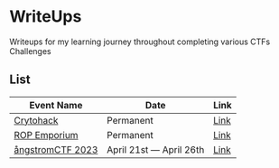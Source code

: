 # WriteUps
Writeups for my learning journey throughout completing various CTFs Challenges

## List
| Event Name                                | Date                                           | Link                                                                                      |
|-------------------------|------------------------------------------------|-------------------------------------------------------------------------------------------|
| [Crytohack](https://cryptohack.org)                               | Permanent    | [Link](https://github.com/HyggeHalcyon/WriteUps/tree/main/Cryptohack)                    |
| [ROP Emporium](https://ropemporium.com)                                | Permanent    | [Link](https://github.com/HyggeHalcyon/WriteUps/tree/main/ROP%20Emporium)                    |
| [ångstromCTF 2023](https://2023.angstromctf.com)                                | April 21st — April 26th    | [Link](https://github.com/HyggeHalcyon/WriteUps/tree/main/ångstromCTF%202023)                    |
